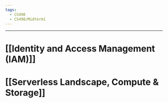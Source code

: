 ```yaml
---
tags:
  - CS498
  - CS498/Midterm1
---
```

---
# [[Identity and Access Management (IAM)]]

# [[Serverless Landscape, Compute & Storage]]
